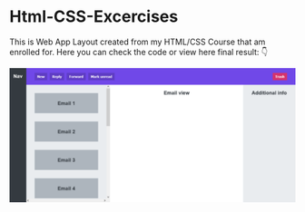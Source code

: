 # Html-CSS-Excercises
This is Web App Layout created from my HTML/CSS Course that am enrolled for. Here you can check the code or view here final result: :point_down:

<center><img src="https://github.com/kadoubleU/Html-CSS-Excercises/blob/main/16.web-app-layout/app-layout.png" alt="Web App Layout"></center>
